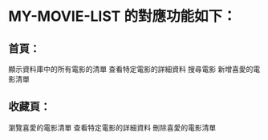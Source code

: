 # MY-MOVIE-LIST 的對應功能如下：

## 首頁：
顯示資料庫中的所有電影的清單
查看特定電影的詳細資料
搜尋電影
新增喜愛的電影清單

## 收藏頁：
瀏覽喜愛的電影清單
查看特定電影的詳細資料
刪除喜愛的電影清單
